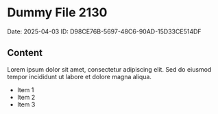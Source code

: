 # Dummy File 2130

Date: 2025-04-03
ID: D98CE76B-5697-48C6-90AD-15D33CE514DF

## Content

Lorem ipsum dolor sit amet, consectetur adipiscing elit.
Sed do eiusmod tempor incididunt ut labore et dolore magna aliqua.

* Item 1
* Item 2
* Item 3
